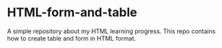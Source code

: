# HTML-form-and-table

A simple repository about my HTML learning progress.
This repo contains how to create table and form in HTML format.
